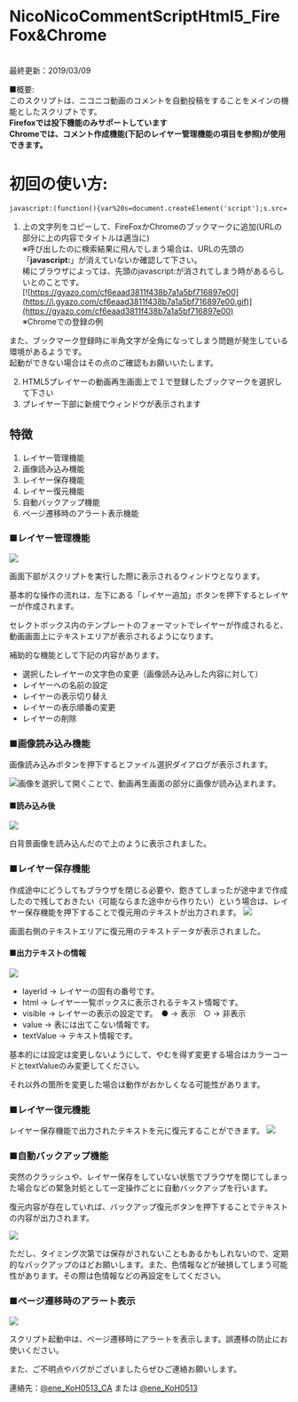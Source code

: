﻿# NicoNicoCommentScriptHtml5_FireFox&Chrome<br>
<br>
最終更新：2019/03/09  

■概要:  
このスクリプトは、ニコニコ動画のコメントを自動投稿をすることをメインの機能としたスクリプトです。  
**Firefoxでは投下機能のみサポートしています**  
**Chromeでは、コメント作成機能(下記のレイヤー管理機能の項目を参照)が使用できます。**

# 初回の使い方:  
```html
javascript:(function(){var%20s=document.createElement('script');s.src='https://eneko0513.github.io/NicoNicoCommentScriptHtml5_FireFox-Chrome/html5_nico_firefox.js';document.getElementsByTagName('head')[0].appendChild(s);})();
```
1. 上の文字列をコピーして、FireFoxかChromeのブックマークに追加(URLの部分に上の内容でタイトルは適当に)  
※呼び出したのに検索結果に飛んでしまう場合は、URLの先頭の「**javascript:**」が消えていないか確認して下さい。  
稀にブラウザによっては、先頭のjavascript:が消されてしまう時があるらしいとのことです。    
[![https://gyazo.com/cf6eaad3811f438b7a1a5bf716897e00](https://i.gyazo.com/cf6eaad3811f438b7a1a5bf716897e00.gif)](https://gyazo.com/cf6eaad3811f438b7a1a5bf716897e00)<br>
※Chromeでの登録の例

また、ブックマーク登録時に半角文字が全角になってしまう問題が発生している環境があるようです。  
起動ができない場合はその点のご確認もお願いいたします。

2. HTML5プレイヤーの動画再生画面上で１で登録したブックマークを選択して下さい
3. プレイヤー下部に新規でウィンドウが表示されます

<h2>特徴</h2>
<ol>
 	<li>レイヤー管理機能</li>
 	<li>画像読み込み機能</li>
 	<li>レイヤー保存機能</li>
 	<li>レイヤー復元機能</li>
 	<li>自動バックアップ機能</li>
 	<li>ページ遷移時のアラート表示機能</li>
</ol>
<h3>■レイヤー管理機能</h3>
<img src="https://i.gyazo.com/a450011985b279216dd30163cfa2d360.png" />

画面下部がスクリプトを実行した際に表示されるウィンドウとなります。

基本的な操作の流れは、左下にある「レイヤー追加」ボタンを押下するとレイヤーが作成されます。

セレクトボックス内のテンプレートのフォーマットでレイヤーが作成されると、動画画面上にテキストエリアが表示されるようになります。

補助的な機能として下記の内容があります。
<ul>
 	<li>選択したレイヤーの文字色の変更（画像読み込みした内容に対して）</li>
 	<li>レイヤーへの名前の設定</li>
 	<li>レイヤーの表示切り替え</li>
 	<li>レイヤーの表示順番の変更</li>
 	<li>レイヤーの削除</li>
</ul>
<h3>■画像読み込み機能</h3>
画像読み込みボタンを押下するとファイル選択ダイアログが表示されます。

<img src="https://i.gyazo.com/9457051097cdd52ffa4c22d1f94e9c8a.png" />画像を選択して開くことで、動画再生画面の部分に画像が読み込まれます。
<h4>■読み込み後</h4>
<img src="https://i.gyazo.com/9f31fd3acba97aae5655a07c36aa55ae.png" />

白背景画像を読み込んだので上のように表示されました。
<h3>■レイヤー保存機能</h3>
作成途中にどうしてもブラウザを閉じる必要や、飽きてしまったが途中まで作成したので残しておきたい（可能ならまた途中から作りたい）という場合は、レイヤー保存機能を押下することで復元用のテキストが出力されます。

<img src="https://i.gyazo.com/610f875f69caa779451e39c4e8611d0b.png" />

画面右側のテキストエリアに復元用のテキストデータが表示されました。
<h4>■出力テキストの情報</h4>
<img src="https://i.gyazo.com/17818d1b78371f70f4aba45399d792d3.png" />
<ul>
 	<li>layerId -&gt; レイヤーの固有の番号です。</li>
 	<li>html -&gt; レイヤー一覧ボックスに表示されるテキスト情報です。</li>
 	<li>visible -&gt; レイヤーの表示の設定です。　● -&gt; 表示　○ -&gt; 非表示</li>
 	<li>value -&gt; 表には出てこない情報です。</li>
 	<li>textValue -&gt; テキスト情報です。</li>
</ul>
基本的には設定は変更しないようにして、やむを得ず変更する場合はカラーコードとtextValueのみ変更してください。

それ以外の箇所を変更した場合は動作がおかしくなる可能性があります。
<h3>■レイヤー復元機能</h3>
レイヤー保存機能で出力されたテキストを元に復元することができます。

<img src="https://i.gyazo.com/c02a008fb1f85ac32641cc6cfd010874.gif" />
<h3>■自動バックアップ機能</h3>
突然のクラッシュや、レイヤー保存をしていない状態でブラウザを閉じてしまった場合などの緊急対処として一定操作ごとに自動バックアップを行います。

復元内容が存在していれば、バックアップ復元ボタンを押下することでテキストの内容が出力されます。

<img src="https://i.gyazo.com/6d9d60b6eaaff5d162418961180fa769.gif" />

ただし、タイミング次第では保存がされないこともあるかもしれないので、定期的なバックアップのほどお願いします。また、色情報などが破損してしまう可能性があります。その際は色情報などの再設定をしてください。
<h3>■ページ遷移時のアラート表示</h3>
<img src="https://i.gyazo.com/d6eede8511b9959946a42814d53f90d5.gif" />

スクリプト起動中は、ページ遷移時にアラートを表示します。誤遷移の防止にお使いください。  

また、ご不明点やバグがございましたらぜひご連絡お願いします。

連絡先：<a href="https://twitter.com/ene_KoH0513_CA">@ene_KoH0513_CA</a> または <a href="https://twitter.com/ene_KoH0513">@ene_KoH0513</a>

